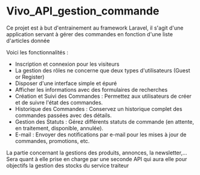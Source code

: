 # Vivo_API_gestion_commande
Ce projet est à but d'entrainement au framework Laravel, il s'agit d'une application servant à gérer des commandes en fonction d'une liste d'articles donnée

Voici les fonctionnalités : 
- Inscription et connexion pour les visiteurs
- La gestion des rôles ne concerne que deux types d'utilisateurs (Guest or Register)
- Disposer d'une interface simple et épuré
- Afficher les informations avec des formulaires de recherches
- Création et Suivi des Commandes : Permettez aux utilisateurs de créer et de suivre l'état des commandes.
- Historique des Commandes : Conservez un historique complet des commandes passées avec des détails.
- Gestion des Statuts : Gérez différents statuts de commande (en attente, en traitement, disponible, annulée).
- E-mail : Envoyer des notifications par e-mail pour les mises à jour de commandes, promotions, etc.

La partie concernant la gestions des produits, annonces, la newsletter,... Sera quant à elle prise en charge par une seconde API qui aura elle pour objectifs la gestion des stocks du service traiteur

